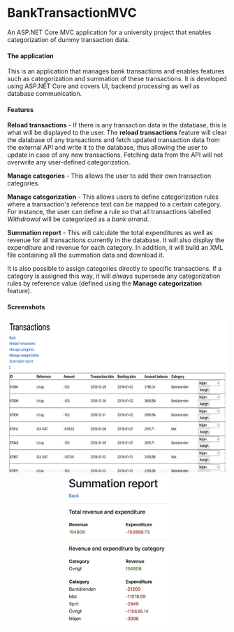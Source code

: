 # BankTransactionMVC
An ASP.NET Core MVC application for a university project that enables categorization of dummy transaction data.

#### The application
This is an application that manages bank transactions and enables features such as categorization and summation of these transactions. It is developed using ASP.NET Core and covers UI, backend processing as well as database communication.

#### Features
**Reload transactions** - If there is any transaction data in the database, this is what will be displayed to the user. The **reload transactions** feature will clear the database of any transactions and fetch updated transaction data from the external API and write it to the database, thus allowing the user to update in case of any new transactions. Fetching data from the API will not overwrite any user-defined categorization.

**Manage categories** - This allows the user to add their own transaction categories.

**Manage categorization** - This allows users to define categorization rules where a transaction's reference text can be mapped to a certain category. For instance, the user can define a rule so that all transactions labelled *Withdrawal* will be categorized as a *bank errand*.

**Summation report** - This will calculate the total expenditures as well as revenue for all transactions currently in the database. It will also display the expenditure and revenue for each category. In addition, it will build an XML file containing all the summation data and download it.

It is also possible to assign categories directly to specific transactions. If a category is assigned this way, it will *always* supersede any categorization rules by reference value (defined using the **Manage categorization** feature).

#### Screenshots
<p align="center">
  <img src="screenshots/list_transactions.png" height="350" title="List transactions">
  <img src="screenshots/summation_report.png" height="350" title="Summation report">
</p>
